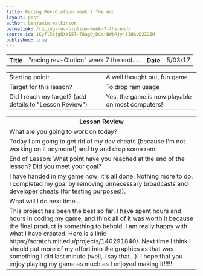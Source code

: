 ```yaml
---
title: Racing Rev-Olution week 7 The end
layout: post
author: benjamin.watkinson
permalink: /racing-rev-olution-week-7-the-end/
source-id: 1Kyfl5ijgNXY15l-TBagQ_DCcrBWbRjy-IIHAvD2Z2IM
published: true
---
```

	

<table>
  <tr>
    <th>Title</th>
    <td>"racing rev-Olution" week 7 the end…..</td>
    <th>Date</th>
    <td>5/03/17</td>
  </tr>
</table>


<table>
  <tr>
    <td>Starting point:</td>
    <td>A well thought out, fun game</td>
  </tr>
  <tr>
    <td>Target for this lesson?</td>
    <td>To drop ram usage</td>
  </tr>
  <tr>
    <td>Did I reach my target? 
(add details to "Lesson Review")</td>
    <td>Yes, the game is now playable on most computers!</td>
  </tr>
</table>


<table>
  <tr>
    <th>Lesson Review</th>
  </tr>
  <tr>
    <td>What are you going to work on today?</td>
  </tr>
  <tr>
    <td>Today I am going to get rid of my dev cheats (because I'm not working on it anymore!) and try and drop some ram!</td>
  </tr>
  <tr>
    <td>End of Lesson: What point have you reached at the end of the lesson? Did you meet your goal? </td>
  </tr>
  <tr>
    <td>I have handed in my game now, it's all done. Nothing more to do. I completed my goal by removing unnecessary broadcasts and developer cheats (for testing purposes!). </td>
  </tr>
  <tr>
    <td>What will I do next time...</td>
  </tr>
  <tr>
    <td>This project has been the best so far. I have spent hours and hours in coding my game, and think all of it was worth it because the final product is something to behold. I am really happy with what I have created. Here is a link: https://scratch.mit.edu/projects/140291840/. Next time I think I should put more of my effort into the graphics as that was something I did last minute (well, I say that...). I hope that you enjoy playing my game as much as I enjoyed making it!!!!!</td>
  </tr>
</table>


